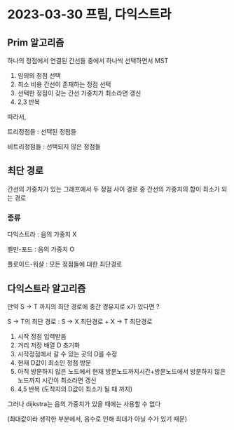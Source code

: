 # 2023-03-30 프림, 다익스트라

## Prim 알고리즘

하나의 정점에서 연결된 간선들 중에서 하나씩 선택하면서 MST

1. 임의의 정점 선택
2. 최소 비용 간선이 존재하는 정점 선택
3. 선택한 정점이 갖는 간선 가중치가 최소라면 갱신
4. 2,3  반복

따라서,

트리정점들 : 선택된 정점들

비트리정점들 : 선택되지 않은 정점들

## 최단 경로

간선의 가중치가 있는 그래프에서 두 정점 사이 경로 중 간선의 가중치의 합이 최소가 되는 경로

### 종류

다익스트라 : 음의 가중치 X

벨만-포드 : 음의 가중치 O

플로이드-워샬 : 모든 정점들에 대한 최단경로

## 다익스트라 알고리즘

만약 S → T 까지의 최단 경로에 중간 경유지로 x가 있다면 ?

S → T의 최단 경로 : S → X 최단경로 + X → T 최단경로

1. 시작 정점 입력받음
2. 거리 저장 배열 D 초기화
3. 시작정점에서 갈 수 있는 곳의 D를 수정
4. 현재 D값이 최소인 정점 방문
5. 아직 방문하지 않은 노드에서 현재 방문노드까지시간+방문노드에서 방문하지 않은 노드까지 시간이 최소라면 갱신
6. 4,5 반복 (도착지의 D값이 최소가 될 때 까지)

그러나 dijkstra는 음의 가중치가 있을 때에는 사용할 수 없다

(최대값이라 생각한 부분에서, 음수로 인해 최대가 아닐 수가 있기 때문)